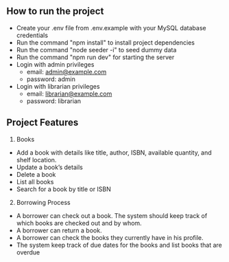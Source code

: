 ## How to run the project

- Create your .env file from .env.example with your MySQL database credentials
- Run the command "npm install" to install project dependencies
- Run the command "node seeder -i" to seed dummy data
- Run the command "npm run dev" for starting the server
- Login with admin privileges
  - email: admin@example.com
  - password: admin
- Login with librarian privileges
  - email: librarian@example.com
  - password: librarian

## Project Features

1. Books

- Add a book with details like title, author, ISBN, available quantity, and shelf location.
- Update a book’s details
- Delete a book
- List all books
- Search for a book by title or ISBN

2. Borrowing Process

- A borrower can check out a book. The system should keep track of which books are
  checked out and by whom.
- A borrower can return a book.
- A borrower can check the books they currently have in his profile.
- The system keep track of due dates for the books and list books that are
  overdue
